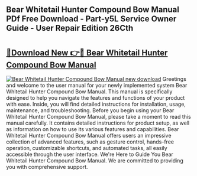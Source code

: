 ## Bear Whitetail Hunter Compound Bow Manual PDf Free Download - Part-y5L Service Owner Guide - User Repair Edition 26Cth

# <h2><a href="http://bc30171.oget.top/?id=Bear+Whitetail+Hunter+Compound+Bow+Manual">🔗Download New 👉🔴 Bear Whitetail Hunter Compound Bow Manual</a></h2>

[![Bear Whitetail Hunter Compound Bow Manual new download](https://i.imgur.com/5g1atiW.png)](http://bc30171.oget.top/?id=Bear+Whitetail+Hunter+Compound+Bow+Manual)
Greetings and welcome to the user manual for your newly implemented system Bear Whitetail Hunter Compound Bow Manual. This manual is specifically designed to help you navigate the features and functions of your product with ease. Inside, you will find detailed instructions for installation, usage, maintenance, and troubleshooting. Before you begin using your Bear Whitetail Hunter Compound Bow Manual, please take a moment to read this manual carefully. It contains detailed instructions for product setup, as well as information on how to use its various features and capabilities. Bear Whitetail Hunter Compound Bow Manual offers users an impressive collection of advanced features, such as gesture control, hands-free operation, customizable shortcuts, and automated tasks, all easily accessible through the user interface. We're Here to Guide You Bear Whitetail Hunter Compound Bow Manual. We are committed to providing you with comprehensive support.
